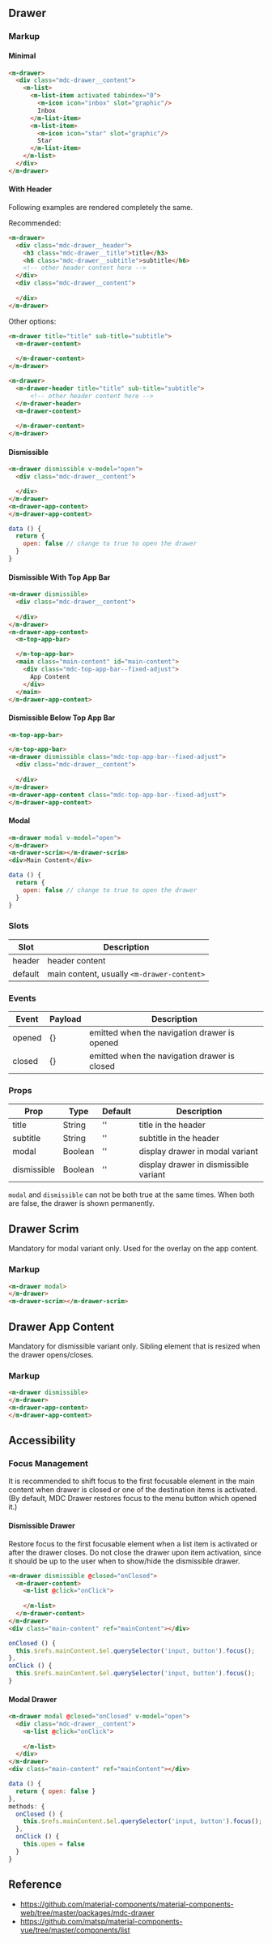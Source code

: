 ## Drawer

### Markup

#### Minimal

```html
<m-drawer>
  <div class="mdc-drawer__content">
    <m-list>
      <m-list-item activated tabindex="0">
        <m-icon icon="inbox" slot="graphic"/>
        Inbox
      </m-list-item>
      <m-list-item>
        <m-icon icon="star" slot="graphic"/>
        Star
      </m-list-item>
    </m-list>
  </div>
</m-drawer>
```

#### With Header

Following examples are rendered completely the same.


Recommended:

```html
<m-drawer>
  <div class="mdc-drawer__header">
    <h3 class="mdc-drawer__title">title</h3>
    <h6 class="mdc-drawer__subtitle">subtitle</h6>
    <!-- other header content here -->
  </div>
  <div class="mdc-drawer__content">
   
  </div>
</m-drawer>
```

Other options:

```html
<m-drawer title="title" sub-title="subtitle">
  <m-drawer-content>
   
  </m-drawer-content>
</m-drawer>
```

```html
<m-drawer>
  <m-drawer-header title="title" sub-title="subtitle">
      <!-- other header content here -->
  </m-drawer-header>
  <m-drawer-content>
   
  </m-drawer-content>
</m-drawer>
```

#### Dismissible

```html
<m-drawer dismissible v-model="open">
  <div class="mdc-drawer__content">

  </div>
</m-drawer>
<m-drawer-app-content>
</m-drawer-app-content>
```

```js
data () {
  return {
    open: false // change to true to open the drawer
  }
}
```

#### Dismissible With Top App Bar

```html
<m-drawer dismissible>
  <div class="mdc-drawer__content">
     
  </div>
</m-drawer>
<m-drawer-app-content>
  <m-top-app-bar>

  </m-top-app-bar>
  <main class="main-content" id="main-content">
    <div class="mdc-top-app-bar--fixed-adjust">
      App Content
    </div>
  </main>
</m-drawer-app-content>
```

#### Dismissible Below Top App Bar

```html
<m-top-app-bar>

</m-top-app-bar>
<m-drawer dismissible class="mdc-top-app-bar--fixed-adjust">
  <div class="mdc-drawer__content">
     
  </div>
</m-drawer>
<m-drawer-app-content class="mdc-top-app-bar--fixed-adjust">
</m-drawer-app-content>
```

#### Modal

```html
<m-drawer modal v-model="open">
</m-drawer>
<m-drawer-scrim></m-drawer-scrim>
<div>Main Content</div>
```

```js
data () {
  return {
    open: false // change to true to open the drawer
  }
}
```

### Slots

| Slot | Description |
|------|-------------|
| header | header content |
| default | main content, usually `<m-drawer-content>` |

### Events

| Event | Payload | Description |
|-------|---------|-------------|
| opened | {} | emitted when the navigation drawer is opened |
| closed | {} | emitted when the navigation drawer is closed |

### Props

| Prop | Type | Default | Description |
|------|------|---------|-------------|
| title | String | '' | title in the header |
| subtitle | String | '' | subtitle in the header |
| modal | Boolean | '' | display drawer in modal variant |
| dismissible | Boolean | '' | display drawer in dismissible variant |

`modal` and `dismissible` can not be both true at the same times. When both are false, the drawer is shown permanently.

## Drawer Scrim

Mandatory for modal variant only. Used for the overlay on the app content.

### Markup

```html
<m-drawer modal>
</m-drawer>
<m-drawer-scrim></m-drawer-scrim>
```

## Drawer App Content

Mandatory for dismissible variant only. Sibling element that is resized when the drawer opens/closes.

### Markup

```html
<m-drawer dismissible>
</m-drawer>
<m-drawer-app-content>
</m-drawer-app-content>
```

## Accessibility 

### Focus Management

It is recommended to shift focus to the first focusable element in the main content when drawer is closed or one of the destination items is activated. (By default, MDC Drawer restores focus to the menu button which opened it.)

#### Dismissible Drawer

Restore focus to the first focusable element when a list item is activated or after the drawer closes. Do not close the drawer upon item activation, since it should be up to the user when to show/hide the dismissible drawer.

```html
<m-drawer dismissible @closed="onClosed">
  <m-drawer-content>
    <m-list @click="onClick">
    
    </m-list>
  </m-drawer-content>
</m-drawer>
<div class="main-content" ref="mainContent"></div>
```

```js
onClosed () {
  this.$refs.mainContent.$el.querySelector('input, button').focus();
},
onClick () {
  this.$refs.mainContent.$el.querySelector('input, button').focus();
}
```

#### Modal Drawer

```html
<m-drawer modal @closed="onClosed" v-model="open">
  <div class="mdc-drawer__content">
    <m-list @click="onClick">
        
    </m-list>
  </div>
</m-drawer>
<div class="main-content" ref="mainContent"></div>
```

```js
data () {
  return { open: false }
},
methods: {
  onClosed () {
    this.$refs.mainContent.$el.querySelector('input, button').focus();
  },
  onClick () {
    this.open = false
  }
}
```

## Reference

- https://github.com/material-components/material-components-web/tree/master/packages/mdc-drawer
- https://github.com/matsp/material-components-vue/tree/master/components/list